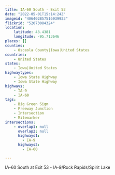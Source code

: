 ```yaml
---
title: IA-60 South - Exit 53
date: "2022-05-01T15:14:24Z"
imageid: "406402857516939923"
flickrid: "52073084324"
location:
    latitude: 43.4381
    longitude: -95.713646
places: []
counties:
    - Osceola County|Iowa|United States
countries:
    - United States
states:
    - Iowa|United States
highwaytypes:
    - Iowa State Highway
    - Iowa State Highway
highways:
    - IA-9
    - IA-60
tags:
    - Big Green Sign
    - Freeway Junction
    - Intersection
    - Milemarker
intersections:
    - overlap1: null
      overlap2: null
      highways1:
        - IA-9
      highways2:
        - IA-60

---
```

IA-60 South at Exit 53 - IA-9/Rock Rapids/Spirit Lake